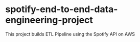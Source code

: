 # spotify-end-to-end-data-engineering-project
This project builds ETL Pipeline using the Spotify API on AWS
